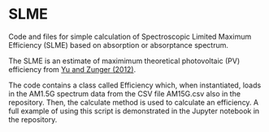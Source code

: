# SLME
Code and files for simple calculation of Spectroscopic Limited Maximum Efficiency (SLME) based on absorption or absorptance spectrum.

The SLME is an estimate of maximimum theoretical photovoltaic (PV) efficiency from [Yu and Zunger (2012)](https://journals.aps.org/prl/abstract/10.1103/PhysRevLett.108.068701).

The code contains a class called Efficiency which, when instantiated, loads in the AM1.5G spectrum data from the CSV file AM15G.csv also in the repository. Then, the calculate method is used to calculate an efficiency. A full example of using this script is demonstrated in the Jupyter notebook in the repository.
